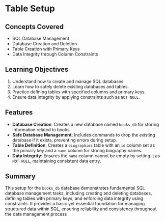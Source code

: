 # Table Setup

## Concepts Covered

- SQL Database Management
- Database Creation and Deletion
- Table Creation with Primary Keys
- Data Integrity through Column Constraints

## Learning Objectives

1. Understand how to create and manage SQL databases.
2. Learn how to safely delete existing databases and tables.
3. Practice defining tables with specified columns and primary keys.
4. Ensure data integrity by applying constraints such as `NOT NULL`.

## Features

- **Database Creation**: Creates a new database named `books_db` for storing information related to books.
- **Safe Database Management**: Includes commands to drop the existing database if it exists, preventing errors during setup.
- **Table Definition**: Creates a `biographies` table with an `id` column set as the primary key and a `name` column for storing biography names.
- **Data Integrity**: Ensures the `name` column cannot be empty by setting it as `NOT NULL`, maintaining consistent data entry.

## Summary

This setup for the `books_db` database demonstrates fundamental SQL database management tasks, including creating and deleting databases, defining tables with primary keys, and enforcing data integrity using constraints. It provides a basic yet essential foundation for managing structured data within SQL, ensuring reliability and consistency throughout the data management process

